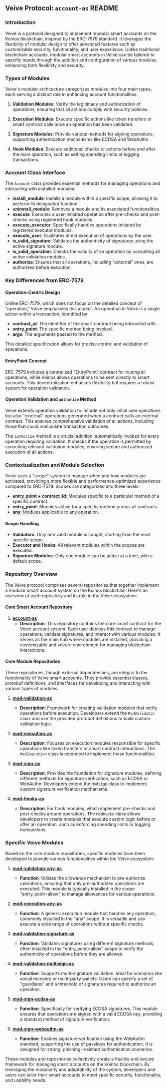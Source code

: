 ## **Veive Protocol: `account-as` README**

### **Introduction**

Veive is a protocol designed to implement modular smart accounts on the Koinos blockchain, inspired by the ERC-7579 standard. It leverages the flexibility of modular design to offer advanced features such as customizable security, functionality, and user experience. Unlike traditional blockchain accounts, modular smart accounts in Veive can be tailored to specific needs through the addition and configuration of various modules, enhancing both flexibility and security.

### **Types of Modules**

Veive's modular architecture categorizes modules into four main types, each serving a distinct role in enhancing account functionalities:

1. **Validation Modules**: Verify the legitimacy and authorization of operations, ensuring that all actions comply with security policies.

2. **Execution Modules**: Execute specific actions like token transfers or smart contract calls once an operation has been validated.

3. **Signature Modules**: Provide various methods for signing operations, supporting authentication mechanisms like ECDSA and WebAuthn.

4. **Hook Modules**: Execute additional checks or actions before and after the main operation, such as setting spending limits or logging transactions.

### **Account Class Interface**

The `Account` class provides essential methods for managing operations and interacting with installed modules:

- **install_module**: Installs a module within a specific scope, allowing it to perform its designated function.
- **uninstall_module**: Removes a module and its associated functionalities.
- **execute**: Executes a user-initiated operation after pre-checks and post-checks using registered hook modules.
- **execute_executor**: Specifically handles operations initiated by registered executor modules.
- **execute_user**: Facilitates direct execution of operations by the user.
- **is_valid_signature**: Validates the authenticity of signatures using the active signature module.
- **is_valid_operation**: Checks the validity of an operation by consulting all active validation modules.
- **authorize**: Ensures that all operations, including "external" ones, are authorized before execution.

### **Key Differences from ERC-7579**

#### **Operation-Centric Design**

Unlike ERC-7579, which does not focus on the detailed concept of "operation," Veive emphasizes this aspect. An operation in Veive is a single action within a transaction, identified by:

- **contract_id**: The identifier of the smart contract being interacted with.
- **entry_point**: The specific method being invoked.
- **args**: The arguments passed to the method.

This detailed specification allows for precise control and validation of operations.

#### **EntryPoint Concept**

ERC-7579 includes a centralized "EntryPoint" contract for routing all operations, while Koinos allows operations to be sent directly to smart accounts. This decentralization enhances flexibility but requires a robust system for operation validation.

#### **Operation Validation and `authorize` Method**

Veive extends operation validation to include not only initial user operations but also "external" operations generated when a contract calls an external contract. This ensures comprehensive validation of all actions, including those that could manipulate transaction outcomes.

The `authorize` method is a crucial addition, automatically invoked for every operation requiring validation. It checks if the operation is permitted by consulting relevant validation modules, ensuring secure and authorized execution of all actions.

### **Contextualization and Module Selection**

Veive uses a "scope" system to manage when and how modules are activated, providing a more flexible and performance-optimized experience compared to ERC-7579. Scopes are categorized into three levels:

- **entry_point + contract_id**: Modules specific to a particular method of a specific contract.
- **entry_point**: Modules active for a specific method across all contracts.
- **any**: Modules applicable to any operation.

#### **Scope Handling**

- **Validators**: Only one valid module is sought, starting from the most specific scope.
- **Executor and Hooks**: All relevant modules within the scopes are executed.
- **Signature Modules**: Only one module can be active at a time, with a default scope.

### **Repository Overview**

The Veive protocol comprises several repositories that together implement a modular smart account system on the Koinos blockchain. Here's an overview of each repository and its role in the Veive ecosystem:

#### **Core Smart Account Repository**

1. **[account-as](https://github.com/veiveprotocol/account-as)**
   - **Description**: This repository contains the core smart contract for the Veive account system. Each user deploys this contract to manage operations, validate signatures, and interact with various modules. It serves as the main hub where modules are installed, providing a customizable and secure environment for managing blockchain interactions.

#### **Core Module Repositories**

These repositories, though external dependencies, are integral to the functionality of Veive smart accounts. They provide essential classes, protobuf definitions, and interfaces for developing and interacting with various types of modules.

1. **[mod-validation-as](https://github.com/veiveprotocol/mod-validation-as)**
   - **Description**: Framework for creating validation modules that verify operations before execution. Developers extend the `ModValidator` class and use the provided protobuf definitions to build custom validation logic.

2. **[mod-execution-as](https://github.com/veiveprotocol/mod-execution-as)**
   - **Description**: Focuses on execution modules responsible for specific operations like token transfers or smart contract interactions. The `ModExecution` class is extended to implement these functionalities.

3. **[mod-sign-as](https://github.com/veiveprotocol/mod-sign-as)**
   - **Description**: Provides the foundation for signature modules, defining different methods for signature verification, such as ECDSA or WebAuthn. Developers extend the `ModSign` class to implement custom signature verification mechanisms.

4. **[mod-hooks-as](https://github.com/veiveprotocol/mod-hooks-as)**
   - **Description**: For hook modules, which implement pre-checks and post-checks around operations. The `ModHooks` class allows developers to create modules that execute custom logic before or after an operation, such as enforcing spending limits or logging transactions.

### **Specific Veive Modules**

Based on the core module repositories, specific modules have been developed to provide various functionalities within the Veive ecosystem:

1. **[mod-validation-any-as](https://github.com/veiveprotocol/mod-validation-any-as)**
   - **Function**: Utilizes the allowance mechanism to pre-authorize operations, ensuring that only pre-authorized operations are executed. This module is typically installed in the scope "entry_point=allow" to manage allowances for various operations.

2. **[mod-execution-any-as](https://github.com/veiveprotocol/mod-execution-any-as)**
   - **Function**: A generic execution module that handles any operation, commonly installed in the "any" scope. It is versatile and can execute a wide range of operations without specific checks.

3. **[mod-validation-signature-as](https://github.com/veiveprotocol/mod-validation-signature-as)**
   - **Function**: Validates signatures using different signature methods, often installed in the "entry_point=allow" scope to verify the authenticity of operations before they are allowed.

4. **[mod-validation-multisign-as](https://github.com/veiveprotocol/mod-validation-multisign-as)**
   - **Function**: Supports multi-signature validation, ideal for scenarios like social recovery or multi-party wallets. Users can specify a set of "guardians" and a threshold of signatures required to authorize an operation.

5. **[mod-sign-ecdsa-as](https://github.com/veiveprotocol/mod-sign-ecdsa-as)**
   - **Function**: Specifically for verifying ECDSA signatures. This module ensures that operations are signed with a valid ECDSA key, providing a standard method of signature verification.

6. **[mod-sign-webauthn-as](https://github.com/veiveprotocol/mod-sign-webauthn-as)**
   - **Function**: Enables signature verification using the WebAuthn standard, supporting the use of passkeys for authentication. It is designed for strong, phishing-resistant authentication scenarios.

These modules and repositories collectively create a flexible and secure framework for managing smart accounts on the Koinos blockchain. By leveraging the modularity and adaptability of the system, developers and users can tailor their smart accounts to meet specific security, functionality, and usability needs.